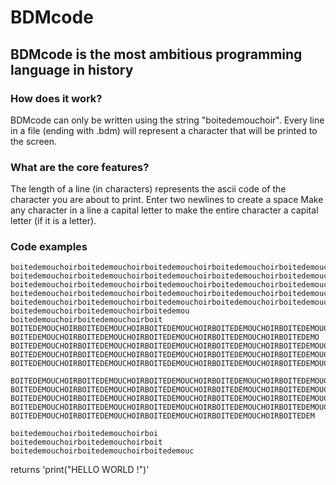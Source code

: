 # BDMcode

## BDMcode is the most ambitious programming language in history 



### How does it work?
BDMcode can only be written using the string "boitedemouchoir". 
Every line in a file (ending with .bdm) will represent a character that will be printed to the screen.

### What are the core features?
The length of a line (in characters) represents the ascii code of the character you are about to print.
Enter two newlines to create a space
Make any character in a line a capital letter to make the entire character a capital letter (if it is a letter).

### Code examples
```
boitedemouchoirboitedemouchoirboitedemouchoirboitedemouchoirboitedemouchoirboite
boitedemouchoirboitedemouchoirboitedemouchoirboitedemouchoirboitedemouchoirboitede
boitedemouchoirboitedemouchoirboitedemouchoirboitedemouchoirboitedemoucho
boitedemouchoirboitedemouchoirboitedemouchoirboitedemouchoirboitedemouchoirboi
boitedemouchoirboitedemouchoirboitedemouchoirboitedemouchoirboitedemouchoirboitedemo
boitedemouchoirboitedemouchoirboitedemou
boitedemouchoirboitedemouchoirboit
BOITEDEMOUCHOIRBOITEDEMOUCHOIRBOITEDEMOUCHOIRBOITEDEMOUCHOIRBOITEDEMOUCH
BOITEDEMOUCHOIRBOITEDEMOUCHOIRBOITEDEMOUCHOIRBOITEDEMOUCHOIRBOITEDEMO
BOITEDEMOUCHOIRBOITEDEMOUCHOIRBOITEDEMOUCHOIRBOITEDEMOUCHOIRBOITEDEMOUCHOIRB
BOITEDEMOUCHOIRBOITEDEMOUCHOIRBOITEDEMOUCHOIRBOITEDEMOUCHOIRBOITEDEMOUCHOIRB
BOITEDEMOUCHOIRBOITEDEMOUCHOIRBOITEDEMOUCHOIRBOITEDEMOUCHOIRBOITEDEMOUCHOIRBOIT

BOITEDEMOUCHOIRBOITEDEMOUCHOIRBOITEDEMOUCHOIRBOITEDEMOUCHOIRBOITEDEMOUCHOIRBOITEDEMOUCH
BOITEDEMOUCHOIRBOITEDEMOUCHOIRBOITEDEMOUCHOIRBOITEDEMOUCHOIRBOITEDEMOUCHOIRBOIT
BOITEDEMOUCHOIRBOITEDEMOUCHOIRBOITEDEMOUCHOIRBOITEDEMOUCHOIRBOITEDEMOUCHOIRBOITEDE
BOITEDEMOUCHOIRBOITEDEMOUCHOIRBOITEDEMOUCHOIRBOITEDEMOUCHOIRBOITEDEMOUCHOIRB
BOITEDEMOUCHOIRBOITEDEMOUCHOIRBOITEDEMOUCHOIRBOITEDEMOUCHOIRBOITEDEM

boitedemouchoirboitedemouchoirboi
boitedemouchoirboitedemouchoirboit
boitedemouchoirboitedemouchoirboitedemouc
```
returns 'print("HELLO WORLD !")'
